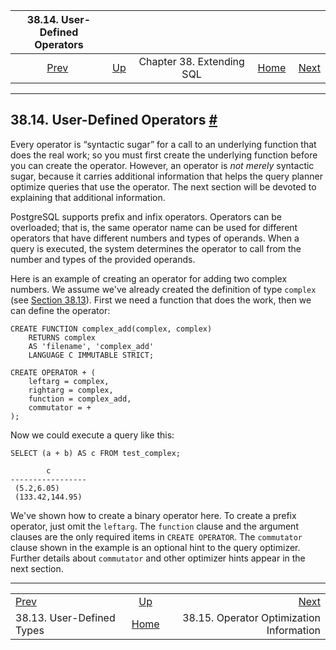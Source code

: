<!--?xml version="1.0" encoding="UTF-8" standalone="no"?-->

|           38.14. User-Defined Operators          |                                               |                           |                                                       |                                                                             |
| :----------------------------------------------: | :-------------------------------------------- | :-----------------------: | ----------------------------------------------------: | --------------------------------------------------------------------------: |
| [Prev](xtypes.html "38.13. User-Defined Types")  | [Up](extend.html "Chapter 38. Extending SQL") | Chapter 38. Extending SQL | [Home](index.html "PostgreSQL 17devel Documentation") |  [Next](xoper-optimization.html "38.15. Operator Optimization Information") |

***

## 38.14. User-Defined Operators [#](#XOPER)

Every operator is “syntactic sugar” for a call to an underlying function that does the real work; so you must first create the underlying function before you can create the operator. However, an operator is *not merely* syntactic sugar, because it carries additional information that helps the query planner optimize queries that use the operator. The next section will be devoted to explaining that additional information.

PostgreSQL supports prefix and infix operators. Operators can be overloaded; that is, the same operator name can be used for different operators that have different numbers and types of operands. When a query is executed, the system determines the operator to call from the number and types of the provided operands.

Here is an example of creating an operator for adding two complex numbers. We assume we've already created the definition of type `complex` (see [Section 38.13](xtypes.html "38.13. User-Defined Types")). First we need a function that does the work, then we can define the operator:

    CREATE FUNCTION complex_add(complex, complex)
        RETURNS complex
        AS 'filename', 'complex_add'
        LANGUAGE C IMMUTABLE STRICT;

    CREATE OPERATOR + (
        leftarg = complex,
        rightarg = complex,
        function = complex_add,
        commutator = +
    );

Now we could execute a query like this:

    SELECT (a + b) AS c FROM test_complex;

            c
    -----------------
     (5.2,6.05)
     (133.42,144.95)

We've shown how to create a binary operator here. To create a prefix operator, just omit the `leftarg`. The `function` clause and the argument clauses are the only required items in `CREATE OPERATOR`. The `commutator` clause shown in the example is an optional hint to the query optimizer. Further details about `commutator` and other optimizer hints appear in the next section.

***

|                                                  |                                                       |                                                                             |
| :----------------------------------------------- | :---------------------------------------------------: | --------------------------------------------------------------------------: |
| [Prev](xtypes.html "38.13. User-Defined Types")  |     [Up](extend.html "Chapter 38. Extending SQL")     |  [Next](xoper-optimization.html "38.15. Operator Optimization Information") |
| 38.13. User-Defined Types                        | [Home](index.html "PostgreSQL 17devel Documentation") |                                    38.15. Operator Optimization Information |
